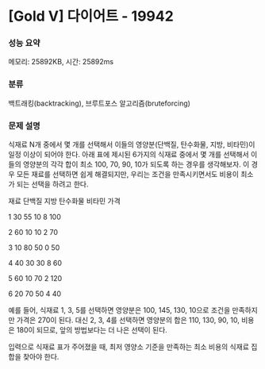 # [Gold V] 다이어트 - 19942

### 성능 요약

메모리: 25892KB, 시간: 25892ms

### 분류

백트래킹(backtracking), 브루트포스 알고리즘(bruteforcing)

### 문제 설명

식재료 N개 중에서 몇 개를 선택해서 이들의 영양분(단백질, 탄수화물, 지방, 비타민)이 일정 이상이 되어야 한다. 아래 표에 제시된 6가지의 식재료 중에서 몇 개를 선택해서 이들의 영양분의 각각 합이 최소 100, 70, 90, 10가 되도록 하는 경우를 생각해보자. 이 경우 모든 재료를 선택하면 쉽게 해결되지만, 우리는 조건을 만족시키면서도 비용이 최소가 되는 선택을 하려고 한다.


 
  
   재료
   단백질
   지방
   탄수화물
   비타민
   가격
  
 
 
  
   1
   30
   55
   10
   8
   100
  
  
   2
   60
   10
   10
   2
   70
  
  
   3
   10
   80
   50
   0
   50
  
  
   4
   40
   30
   30
   8
   60
  
  
   5
   60
   10
   70
   2
   120
  
  
   6
   20
   70
   50
   4
   40
  
 


예를 들어, 식재료 1, 3, 5를 선택하면 영양분은 100, 145, 130, 10으로 조건을 만족하지만 가격은 270이 된다. 대신 2, 3, 4를 선택하면 영양분의 합은 110, 130, 90, 10, 비용은 180이 되므로, 앞의 방법보다는 더 나은 선택이 된다.

입력으로 식재료 표가 주어졌을 때, 최저 영양소 기준을 만족하는 최소 비용의 식재료 집합을 찾아야 한다.

